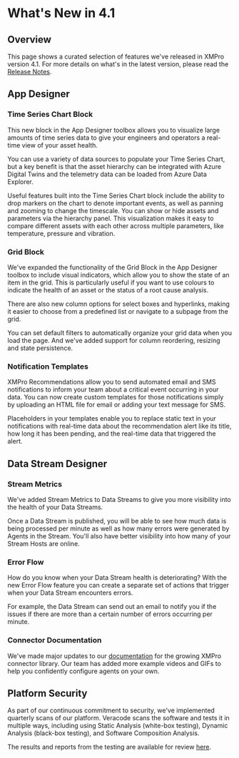 # What's New in 4.1

## Overview

This page shows a curated selection of features we've released in XMPro version 4.1. For more details on what's in the latest version, please read the [Release Notes](../../release-notes/archived/v4.1.0.md).&#x20;

## App Designer

### Time Series Chart Block

<!-- Image needed: Time Series Chart Block -->

This new block in the App Designer toolbox allows you to visualize large amounts of time series data to give your engineers and operators a real-time view of your asset health.&#x20;

You can use a variety of data sources to populate your Time Series Chart, but a key benefit is that the asset hierarchy can be integrated with Azure Digital Twins and the telemetry data can be loaded from Azure Data Explorer.

Useful features built into the Time Series Chart block include the ability to drop markers on the chart to denote important events, as well as panning and zooming to change the timescale. You can show or hide assets and parameters via the hierarchy panel. This visualization makes it easy to compare different assets with each other across multiple parameters, like temperature, pressure and vibration.&#x20;

### Grid Block

<!-- Image needed: Grids with indicators, select boxes and hyperlinks -->

We've expanded the functionality of the Grid Block in the App Designer toolbox to include visual indicators, which allow you to show the state of an item in the grid. This is particularly useful if you want to use colours to indicate the health of an asset or the status of a root cause analysis.

There are also new column options for select boxes and hyperlinks, making it easier to choose from a predefined list or navigate to a subpage from the grid.&#x20;

You can set default filters to automatically organize your grid data when you load the page. And we've added support for column reordering, resizing and state persistence.

### **Notification Templates**

<!-- Image needed: Notification Templates -->

XMPro Recommendations allow you to send automated email and SMS notifications to inform your team about a critical event occurring in your data. You can now create custom templates for those notifications simply by uploading an HTML file for email or adding your text message for SMS.&#x20;

Placeholders in your templates enable you to replace static text in your notifications with real-time data about the recommendation alert like its title, how long it has been pending, and the real-time data that triggered the alert.

## Data Stream Designer

### **Stream Metrics**

<!-- Image needed: Stream Metrics -->

We've added Stream Metrics to Data Streams to give you more visibility into the health of your Data Streams.&#x20;

Once a Data Stream is published, you will be able to see how much data is being processed per minute as well as how many errors were generated by Agents in the Stream. You'll also have better visibility into how many of your Stream Hosts are online.

### **Error Flow**

<!-- Image needed: Error Flow -->

How do you know when your Data Stream health is deteriorating? With the new Error Flow feature you can create a separate set of actions that trigger when your Data Stream encounters errors.&#x20;

For example, the Data Stream can send out an email to notify you if the issues if there are more than a certain number of errors occurring per minute.

### **Connector Documentation**

We've made major updates to our [documentation](https://documentation.xmpro.com/resources/integrations) for the growing XMPro connector library. Our team has added more example videos and GIFs to help you confidently configure agents on your own.

## **Platform Security**

As part of our continuous commitment to security, we've implemented quarterly scans of our platform. Veracode scans the software and tests it in multiple ways, including using Static Analysis (white-box testing), Dynamic Analysis (black-box testing), and Software Composition Analysis.&#x20;

The results and reports from the testing are available for review [here](../platform-security.md).
